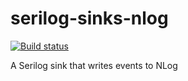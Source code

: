 # serilog-sinks-nlog

[![Build status](https://ci.appveyor.com/api/projects/status/5h48rc07j90bhwda/branch/master?svg=true)](https://ci.appveyor.com/project/serilog/serilog-sinks-nlog/branch/master)

A Serilog sink that writes events to NLog
